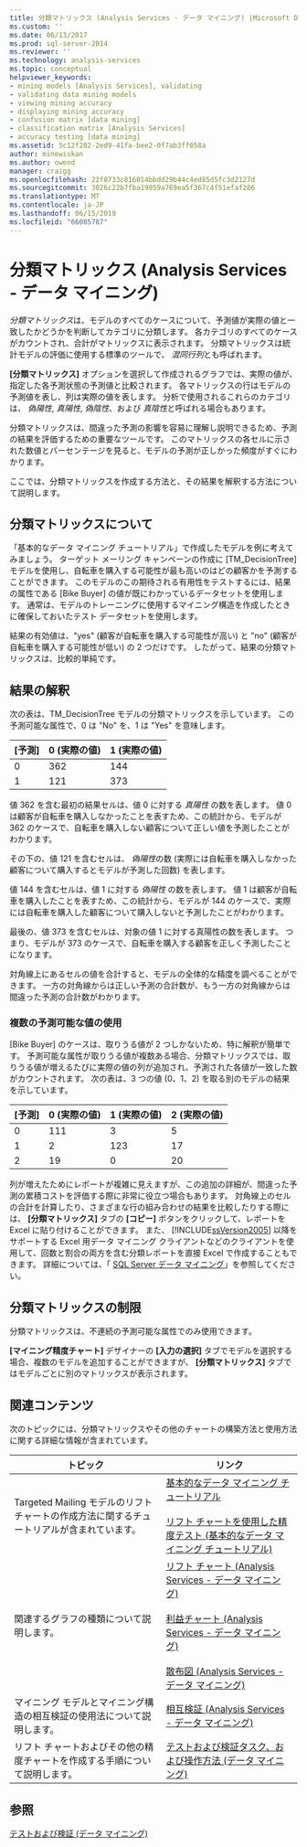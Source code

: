 ```yaml
---
title: 分類マトリックス (Analysis Services - データ マイニング) |Microsoft Docs
ms.custom: ''
ms.date: 06/13/2017
ms.prod: sql-server-2014
ms.reviewer: ''
ms.technology: analysis-services
ms.topic: conceptual
helpviewer_keywords:
- mining models [Analysis Services], validating
- validating data mining models
- viewing mining accuracy
- displaying mining accuracy
- confusion matrix [data mining]
- classification matrix [Analysis Services]
- accuracy testing [data mining]
ms.assetid: 5c12f202-2ed9-41fa-bee2-0f7ab3ff058a
author: minewiskan
ms.author: owend
manager: craigg
ms.openlocfilehash: 22f8733c816014bbdd29b44c4ed85d5fc3d2127d
ms.sourcegitcommit: 3026c22b7fba19059a769ea5f367c4f51efaf286
ms.translationtype: MT
ms.contentlocale: ja-JP
ms.lasthandoff: 06/15/2019
ms.locfileid: "66085787"
---
```

# <a name="classification-matrix-analysis-services---data-mining"></a>分類マトリックス (Analysis Services - データ マイニング)
  *分類マトリックス*は、モデルのすべてのケースについて、予測値が実際の値と一致したかどうかを判断してカテゴリに分類します。 各カテゴリのすべてのケースがカウントされ、合計がマトリックスに表示されます。 分類マトリックスは統計モデルの評価に使用する標準のツールで、 *混同行列*とも呼ばれます。  
  
 **[分類マトリックス]** オプションを選択して作成されるグラフでは、実際の値が、指定した各予測状態の予測値と比較されます。 各マトリックスの行はモデルの予測値を表し、列は実際の値を表します。 分析で使用されるこれらのカテゴリは、 *偽陽性*, *真陽性*, *偽陰性*、および *真陰性*と呼ばれる場合もあります。  
  
 分類マトリックスは、間違った予測の影響を容易に理解し説明できるため、予測の結果を評価するための重要なツールです。 このマトリックスの各セルに示された数値とパーセンテージを見ると、モデルの予測が正しかった頻度がすぐにわかります。  
  
 ここでは、分類マトリックスを作成する方法と、その結果を解釈する方法について説明します。  
  
## <a name="understanding-the-classification-matrix"></a>分類マトリックスについて  
 「基本的なデータ マイニング チュートリアル」で作成したモデルを例に考えてみましょう。 ターゲット メーリング キャンペーンの作成に [TM_DecisionTree] モデルを使用し、自転車を購入する可能性が最も高いのはどの顧客かを予測することができます。 このモデルのこの期待される有用性をテストするには、結果の属性である [Bike Buyer] の値が既にわかっているデータセットを使用します。 通常は、モデルのトレーニングに使用するマイニング構造を作成したときに確保しておいたテスト データセットを使用します。  
  
 結果の有効値は、"yes" (顧客が自転車を購入する可能性が高い) と "no" (顧客が自転車を購入する可能性が低い) の 2 つだけです。 したがって、結果の分類マトリックスは、比較的単純です。  
  
## <a name="interpreting-the-results"></a>結果の解釈  
 次の表は、TM_DecisionTree モデルの分類マトリックスを示しています。 この予測可能な属性で、0 は "No" を、1 は "Yes" を意味します。  
  
|[予測]|0 (実際の値)|1 (実際の値)|  
|---------------|------------------|------------------|  
|0|362|144|  
|1|121|373|  
  
 値 362 を含む最初の結果セルは、値 0 に対する *真陽性* の数を表します。 値 0 は顧客が自転車を購入しなかったことを表すため、この統計から、モデルが 362 のケースで、自転車を購入しない顧客について正しい値を予測したことがわかります。  
  
 その下の、値 121 を含むセルは、 *偽陽性*の数 (実際には自転車を購入しなかった顧客について購入するとモデルが予測した回数) を表します。  
  
 値 144 を含むセルは、値 1 に対する *偽陽性* の数を表します。 値 1 は顧客が自転車を購入したことを表すため、この統計から、モデルが 144 のケースで、実際には自転車を購入した顧客について購入しないと予測したことがわかります。  
  
 最後の、値 373 を含むセルは、対象の値 1 に対する真陽性の数を表します。 つまり、モデルが 373 のケースで、自転車を購入する顧客を正しく予測したことになります。  
  
 対角線上にあるセルの値を合計すると、モデルの全体的な精度を調べることができます。 一方の対角線からは正しい予測の合計数が、もう一方の対角線からは間違った予測の合計数がわかります。  
  
### <a name="using-multiple-predictable-values"></a>複数の予測可能な値の使用  
 [Bike Buyer] のケースは、取りうる値が 2 つしかないため、特に解釈が簡単です。 予測可能な属性が取りうる値が複数ある場合、分類マトリックスでは、取りうる値が増えるたびに実際の値の列が追加され、予測された各値が一致した数がカウントされます。 次の表は、3 つの値 (0、1、2) を取る別のモデルの結果を示しています。  
  
|[予測]|0 (実際の値)|1 (実際の値)|2 (実際の値)|  
|---------------|------------------|------------------|------------------|  
|0|111|3|5|  
|1|2|123|17|  
|2|19|0|20|  
  
 列が増えたためにレポートが複雑に見えますが、この追加の詳細が、間違った予測の累積コストを評価する際に非常に役立つ場合もあります。 対角線上のセルの合計を計算したり、さまざまな行の組み合わせの結果を比較したりする際には、 **[分類マトリックス]** タブの **[コピー]** ボタンをクリックして、レポートを Excel に貼り付けることができます。 また、 [!INCLUDE[ssVersion2005](../../includes/ssversion2005-md.md)] 以降をサポートする Excel 用データ マイニング クライアントなどのクライアントを使用して、回数と割合の両方を含む分類レポートを直接 Excel で作成することもできます。 詳細については、「 [SQL Server データ マイニング](https://go.microsoft.com/fwlink/?LinkID=77733)」を参照してください。  
  
## <a name="restrictions-on-the-classification-matrix"></a>分類マトリックスの制限  
 分類マトリックスは、不連続の予測可能な属性でのみ使用できます。  
  
 **[マイニング精度チャート]** デザイナーの **[入力の選択]** タブでモデルを選択する場合、複数のモデルを追加することができますが、 **[分類マトリックス]** タブではモデルごとに別のマトリックスが表示されます。  
  
## <a name="related-content"></a>関連コンテンツ  
 次のトピックには、分類マトリックスやその他のチャートの構築方法と使用方法に関する詳細な情報が含まれています。  
  
|トピック|リンク|  
|------------|-----------|  
|Targeted Mailing モデルのリフト チャートの作成方法に関するチュートリアルが含まれています。|[基本的なデータ マイニング チュートリアル](../../tutorials/basic-data-mining-tutorial.md)<br /><br /> [リフト チャートを使用した精度テスト (基本的なデータ マイニング チュートリアル)](../../tutorials/testing-accuracy-with-lift-charts-basic-data-mining-tutorial.md)|  
|関連するグラフの種類について説明します。|[リフト チャート (Analysis Services - データ マイニング)](lift-chart-analysis-services-data-mining.md)<br /><br /> [利益チャート (Analysis Services - データ マイニング)](profit-chart-analysis-services-data-mining.md)<br /><br /> [散布図 (Analysis Services - データ マイニング)](scatter-plot-analysis-services-data-mining.md)|  
|マイニング モデルとマイニング構造の相互検証の使用法について説明します。|[相互検証 (Analysis Services - データ マイニング)](cross-validation-analysis-services-data-mining.md)|  
|リフト チャートおよびその他の精度チャートを作成する手順について説明します。|[テストおよび検証タスク、および操作方法 (データ マイニング)](testing-and-validation-tasks-and-how-tos-data-mining.md)|  
  
## <a name="see-also"></a>参照  
 [テストおよび検証 (データ マイニング)](testing-and-validation-data-mining.md)  
  
  
